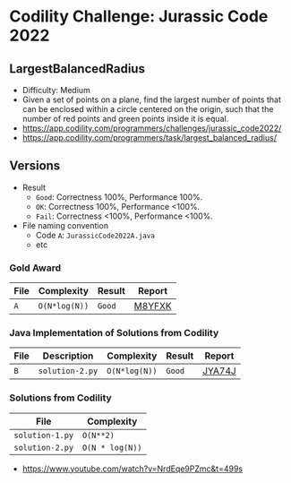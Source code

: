 # Codility Challenge: Jurassic Code 2022

## LargestBalancedRadius

- Difficulty: Medium
- Given a set of points on a plane, find the largest number of points that can be enclosed within a circle centered on the origin, such that the number of red points and green points inside it is equal.
- <https://app.codility.com/programmers/challenges/jurassic_code2022/>
- <https://app.codility.com/programmers/task/largest_balanced_radius/>

## Versions

- Result
  - `Good`: Correctness 100%, Performance 100%.
  - `OK`: Correctness 100%, Performance <100%.
  - `Fail`: Correctness <100%, Performance <100%.
- File naming convention
  - Code `A`: `JurassicCode2022A.java`
  - etc

### Gold Award

| File | Complexity    | Result | Report                                                                            |
| ---- | ------------- | ------ | --------------------------------------------------------------------------------- |
| `A`  | `O(N*log(N))` | `Good` | [M8YFXK](https://app.codility.com/cert/view/certM8YFXK-H8NSVP6PM32BDZEZ/details/) |

### Java Implementation of Solutions from Codility

| File | Description     | Complexity    | Result | Report                                                              |
| ---- | --------------- | ------------- | ------ | ------------------------------------------------------------------- |
| `B`  | `solution-2.py` | `O(N*log(N))` | `Good` | [JYA74J](https://app.codility.com/demo/results/trainingJYA74J-JZ8/) |

### Solutions from Codility

| File            | Complexity      |
| --------------- | --------------- |
| `solution-1.py` | `O(N**2)`       |
| `solution-2.py` | `O(N * log(N))` |

- <https://www.youtube.com/watch?v=NrdEqe9PZmc&t=499s>
